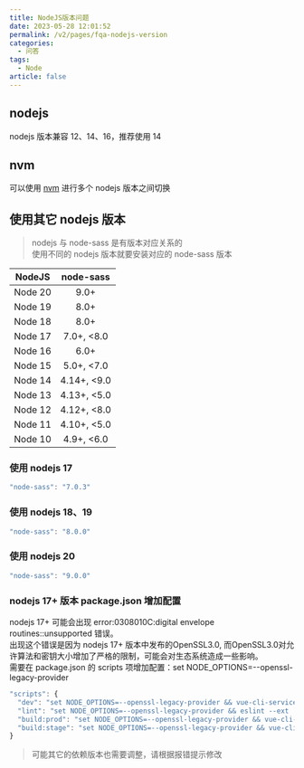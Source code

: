 ```yaml
---
title: NodeJS版本问题
date: 2023-05-28 12:01:52
permalink: /v2/pages/fqa-nodejs-version
categories: 
  - 问答
tags: 
  - Node
article: false
---
```


## nodejs
nodejs 版本兼容 12、14、16，推荐使用 14  

## nvm
可以使用 [nvm](https://github.com/coreybutler/nvm-windows) 进行多个 nodejs 版本之间切换

## 使用其它 nodejs 版本
> nodejs 与 node-sass 是有版本对应关系的  
> 使用不同的 nodejs 版本就要安装对应的 node-sass 版本  

|NodeJS  | node-sass                   |
|:------:|:---------------------------:|
|Node 20 | 9.0+                        |
|Node 19 | 8.0+                        |
|Node 18 | 8.0+                        |
|Node 17 | 7.0+, <8.0                  |
|Node 16 | 6.0+                        |
|Node 15 | 5.0+, <7.0                  |
|Node 14 | 4.14+, <9.0                 |
|Node 13 | 4.13+, <5.0                 |
|Node 12 | 4.12+, <8.0                 |
|Node 11 | 4.10+, <5.0                 |
|Node 10 | 4.9+, <6.0                  |

### 使用 nodejs 17
```js
"node-sass": "7.0.3"
```

### 使用 nodejs 18、19
```js
"node-sass": "8.0.0"
```

### 使用 nodejs 20
```js
"node-sass": "9.0.0"
```

### nodejs 17+ 版本 package.json 增加配置
nodejs 17+ 可能会出现 error:0308010C:digital envelope routines::unsupported 错误。  
出现这个错误是因为 nodejs 17+ 版本中发布的OpenSSL3.0, 而OpenSSL3.0对允许算法和密钥大小增加了严格的限制，可能会对生态系统造成一些影响。   
需要在 package.json 的 scripts 项增加配置：set NODE_OPTIONS=--openssl-legacy-provider  

```js
"scripts": {
  "dev": "set NODE_OPTIONS=--openssl-legacy-provider && vue-cli-service serve",
  "lint": "set NODE_OPTIONS=--openssl-legacy-provider && eslint --ext .js,.vue src",
  "build:prod": "set NODE_OPTIONS=--openssl-legacy-provider && vue-cli-service build",
  "build:stage": "set NODE_OPTIONS=--openssl-legacy-provider && vue-cli-service build --mode staging"
}
```

> 可能其它的依赖版本也需要调整，请根据报错提示修改

